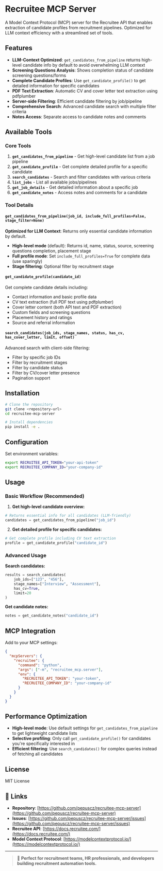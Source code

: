 # Recruitee MCP Server

A Model Context Protocol (MCP) server for the Recruitee API that enables extraction of candidate profiles from recruitment pipelines. Optimized for LLM context efficiency with a streamlined set of tools.

## Features

- **LLM-Context Optimized**: `get_candidates_from_pipeline` returns high-level candidate info by default to avoid overwhelming LLM context
- **Screening Questions Analysis**: Shows completion status of candidate screening questions/forms
- **Complete Candidate Profiles**: Use `get_candidate_profile()` to get detailed information for specific candidates
- **PDF Text Extraction**: Automatic CV and cover letter text extraction using pdfplumber
- **Server-side Filtering**: Efficient candidate filtering by job/pipeline
- **Comprehensive Search**: Advanced candidate search with multiple filter criteria
- **Notes Access**: Separate access to candidate notes and comments

## Available Tools

### Core Tools

1. **`get_candidates_from_pipeline`** - Get high-level candidate list from a job pipeline
2. **`get_candidate_profile`** - Get complete detailed profile for a specific candidate
3. **`search_candidates`** - Search and filter candidates with various criteria
4. **`list_jobs`** - List all available jobs/pipelines
5. **`get_job_details`** - Get detailed information about a specific job
6. **`get_candidate_notes`** - Access notes and comments for a candidate

### Tool Details

#### `get_candidates_from_pipeline(job_id, include_full_profiles=False, stage_filter=None)`
**Optimized for LLM Context**: Returns only essential candidate information by default.
- **High-level mode** (default): Returns id, name, status, source, screening questions completion, placement stage
- **Full profile mode**: Set `include_full_profiles=True` for complete data (use sparingly)
- **Stage filtering**: Optional filter by recruitment stage

#### `get_candidate_profile(candidate_id)`
Get complete candidate details including:
- Contact information and basic profile data
- CV text extraction (full PDF text using pdfplumber)
- Cover letter content (both API text and PDF extraction)
- Custom fields and screening questions
- Placement history and ratings
- Source and referral information

#### `search_candidates(job_ids, stage_names, status, has_cv, has_cover_letter, limit, offset)`
Advanced search with client-side filtering:
- Filter by specific job IDs
- Filter by recruitment stages
- Filter by candidate status
- Filter by CV/cover letter presence
- Pagination support

## Installation

```bash
# Clone the repository
git clone <repository-url>
cd recruitee-mcp-server

# Install dependencies
pip install -e .
```

## Configuration

Set environment variables:

```bash
export RECRUITEE_API_TOKEN="your-api-token"
export RECRUITEE_COMPANY_ID="your-company-id"
```

## Usage

### Basic Workflow (Recommended)

1. **Get high-level candidate overview:**
```python
# Returns essential info for all candidates (LLM-friendly)
candidates = get_candidates_from_pipeline("job_id")
```

2. **Get detailed profile for specific candidates:**
```python
# Get complete profile including CV text extraction
profile = get_candidate_profile("candidate_id")
```

### Advanced Usage

**Search candidates:**
```python
results = search_candidates(
    job_ids=["123", "456"],
    stage_names=["Interview", "Assessment"],
    has_cv=True,
    limit=20
)
```

**Get candidate notes:**
```python
notes = get_candidate_notes("candidate_id")
```

## MCP Integration

Add to your MCP settings:

```json
{
  "mcpServers": {
    "recruitee": {
      "command": "python",
      "args": ["-m", "recruitee_mcp.server"],
      "env": {
        "RECRUITEE_API_TOKEN": "your-token",
        "RECRUITEE_COMPANY_ID": "your-company-id"
      }
    }
  }
}
```

## Performance Optimization

- **High-level mode**: Use default settings for `get_candidates_from_pipeline` to get lightweight candidate lists
- **Selective profiling**: Only call `get_candidate_profile()` for candidates you're specifically interested in
- **Efficient filtering**: Use `search_candidates()` for complex queries instead of fetching all candidates

## License

MIT License

## 🔗 Links

- **Repository**: [https://github.com/pepuscz/recruitee-mcp-server](https://github.com/pepuscz/recruitee-mcp-server)
- **Issues**: [https://github.com/pepuscz/recruitee-mcp-server/issues](https://github.com/pepuscz/recruitee-mcp-server/issues)
- **Recruitee API**: [https://docs.recruitee.com/](https://docs.recruitee.com/)
- **Model Context Protocol**: [https://modelcontextprotocol.io/](https://modelcontextprotocol.io/)

---

> 💼 **Perfect for recruitment teams, HR professionals, and developers building recruitment automation tools.** 